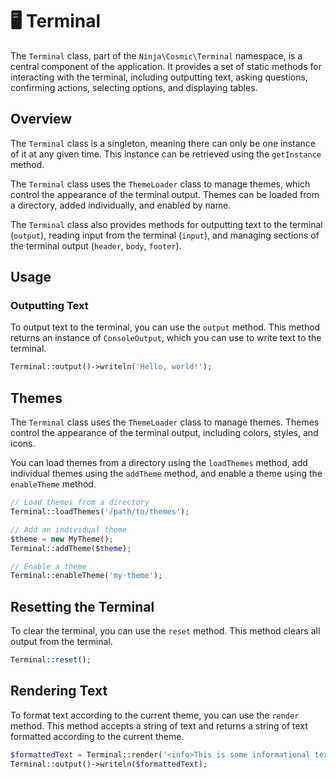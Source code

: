 # 🖥️ Terminal

The `Terminal` class, part of the `Ninja\Cosmic\Terminal` namespace, is a central component of the application. It provides a set of static methods for interacting with the terminal, including outputting text, asking questions, confirming actions, selecting options, and displaying tables.

## Overview

The `Terminal` class is a singleton, meaning there can only be one instance of it at any given time. This instance can be retrieved using the `getInstance` method.

The `Terminal` class uses the `ThemeLoader` class to manage themes, which control the appearance of the terminal output. Themes can be loaded from a directory, added individually, and enabled by name.

The `Terminal` class also provides methods for outputting text to the terminal (`output`), reading input from the terminal (`input`), and managing sections of the terminal output (`header`, `body`, `footer`).

## Usage

### Outputting Text

To output text to the terminal, you can use the `output` method. This method returns an instance of `ConsoleOutput`, which you can use to write text to the terminal.

```php
Terminal::output()->writeln('Hello, world!');
```

## Themes

The `Terminal` class uses the `ThemeLoader` class to manage themes. Themes control the appearance of the terminal output, including colors, styles, and icons.

You can load themes from a directory using the `loadThemes` method, add individual themes using the `addTheme` method, and enable a theme using the `enableTheme` method.

```php
// Load themes from a directory
Terminal::loadThemes('/path/to/themes');

// Add an individual theme
$theme = new MyTheme();
Terminal::addTheme($theme);

// Enable a theme
Terminal::enableTheme('my-theme');
```

## Resetting the Terminal

To clear the terminal, you can use the `reset` method. This method clears all output from the terminal.

```php
Terminal::reset();
```

## Rendering Text

To format text according to the current theme, you can use the `render` method. This method accepts a string of text and returns a string of text formatted according to the current theme.

```php
$formattedText = Terminal::render('<info>This is some informational text.</info>');
Terminal::output()->writeln($formattedText);
```
